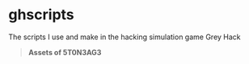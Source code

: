 # ghscripts
The scripts I use and make in the hacking simulation game Grey Hack
> **Assets of 5T0N3AG3**
